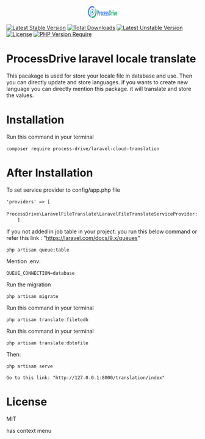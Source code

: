 <p align="center">
  <img src="https://raw.githubusercontent.com/antony382/roles-and-permission/master/public/images/logo.png" style="width: 15% !important;max-width: 20% !important;">
</p>

[![Latest Stable Version](http://poser.pugx.org/process-drive/laravel-cloud-translation/v)](https://packagist.org/packages/process-drive/laravel-cloud-translation) [![Total Downloads](http://poser.pugx.org/process-drive/laravel-cloud-translation/downloads)](https://packagist.org/packages/process-drive/laravel-cloud-translation) [![Latest Unstable Version](http://poser.pugx.org/process-drive/laravel-cloud-translation/v/unstable)](https://packagist.org/packages/process-drive/laravel-cloud-translation) [![License](http://poser.pugx.org/process-drive/laravel-cloud-translation/license)](https://packagist.org/packages/process-drive/laravel-cloud-translation) [![PHP Version Require](http://poser.pugx.org/process-drive/laravel-cloud-translation/require/php)](https://packagist.org/packages/process-drive/laravel-cloud-translation)


ProcessDrive laravel locale translate
=============================================
  This pacakage is used for store your locale file in database and use. Then you can directly update and store languages. if you wants to create new language you can directly mention this package. it will translate and store the values.


Installation
============

Run this command in your terminal

```
composer require process-drive/laravel-cloud-translation
```

After Installation
==================

To set service provider to config/app.php file
```
'providers' => [
        ProcessDrive\LaravelFileTranslate\LaravelFileTranslateServiceProvider::class,
    ]
```
If you not added in job table in your project. you run this below command or refer this link : "https://laravel.com/docs/9.x/queues"

```
php artisan queue:table
```
Mention .env:
```
QUEUE_CONNECTION=database
```
Run the migration

```
php artisan migrate
````

Run this command in your terminal 

```
php artisan translate:filetodb
```

Run this command in your terminal 

```
php artisan translate:dbtofile
```

Then:
```
php artisan serve
```

```
Go to this link: "http://127.0.0.1:8000/translation/index"
```

License
=======
MIT





has context menu

